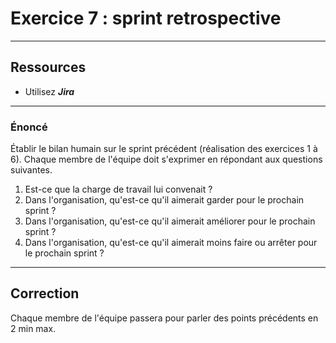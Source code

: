 # Exercice 7 : sprint retrospective

---

## Ressources

- Utilisez ***Jira***

---

### Énoncé

Établir le bilan humain sur le sprint précédent (réalisation des exercices 1 à 6).
Chaque membre de l'équipe doit s'exprimer en répondant aux questions suivantes.

1. Est-ce que la charge de travail lui convenait ?
2. Dans l'organisation, qu'est-ce qu'il aimerait garder pour le prochain sprint ?
3. Dans l'organisation, qu'est-ce qu'il aimerait améliorer pour le prochain sprint ?
4. Dans l'organisation, qu'est-ce qu'il aimerait moins faire ou arrêter pour le prochain sprint ?

---

## Correction

Chaque membre de l'équipe passera pour parler des points précédents en 2 min max.